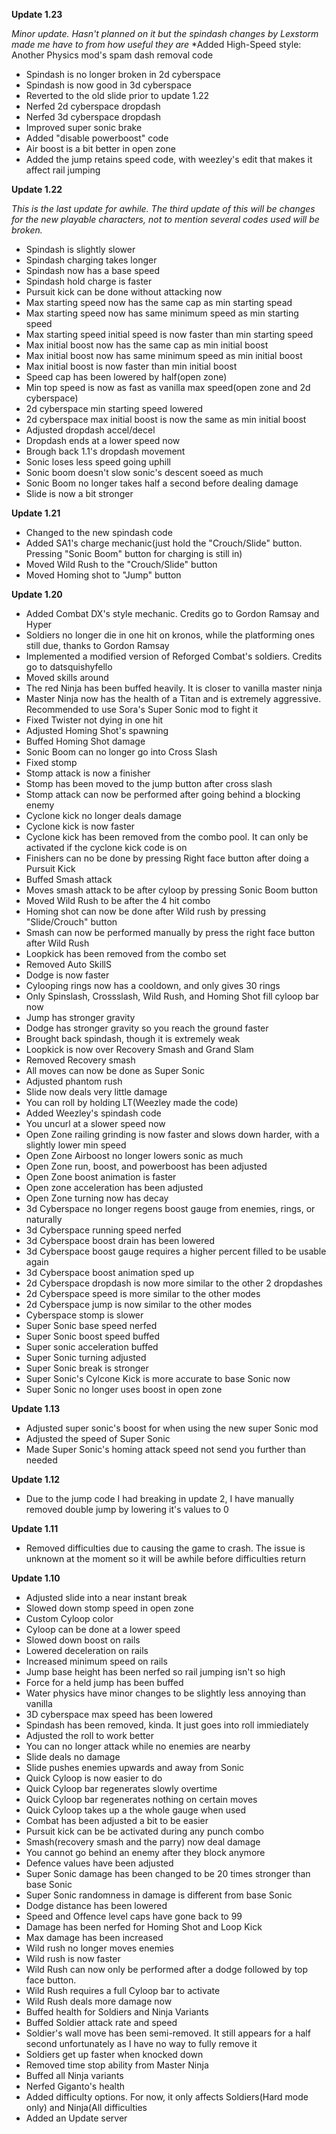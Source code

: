 **Update 1.23**

*Minor update. Hasn't planned on it but the spindash changes by Lexstorm made me have to from how useful they are*
*Added High-Speed style: Another Physics mod's spam dash removal code
* Spindash is no longer broken in 2d cyberspace
* Spindash is now good in 3d cyberspace
* Reverted to the old slide prior to update 1.22
* Nerfed 2d cyberspace dropdash
* Nerfed 3d cyberspace dropdash
* Improved super sonic brake
* Added "disable powerboost" code
* Air boost is a bit better in open zone
* Added the jump retains speed code, with weezley's edit that makes it affect rail jumping

**Update 1.22**

*This is the last update for awhile. The third update of this will be changes for the new playable characters, not to mention several codes used will be broken.*
* Spindash is slightly slower
* Spindash charging takes longer
* Spindash now has a base speed
* Spindash hold charge is faster
* Pursuit kick can be done without attacking now
* Max starting speed now has the same cap as min starting spead
* Max starting speed now has same minimum speed as min starting speed
* Max starting speed initial speed is now faster than min starting speed
* Max initial boost now has the same cap as min initial boost
* Max initial boost now has same minimum speed as min initial boost
* Max initial boost is now faster than min initial boost
* Speed cap has been lowered by half(open zone)
* Min top speed is now as fast as vanilla max speed(open zone and 2d cyberspace)
* 2d cyberspace min starting speed lowered
* 2d cyberspace max initial boost is now the same as min initial boost
* Adjusted dropdash accel/decel
* Dropdash ends at a lower speed now
* Brough back 1.1's dropdash movement
* Sonic loses less speed going uphill
* Sonic boom doesn't slow sonic's descent soeed as much
* Sonic Boom no longer takes half a second before dealing damage
* Slide is now a bit stronger


**Update 1.21**
* Changed to the new spindash code
* Added SA1's charge mechanic(just hold the "Crouch/Slide" button. Pressing "Sonic Boom" button for charging is still in)
* Moved  Wild Rush to the "Crouch/Slide" button
* Moved Homing shot to "Jump" button

**Update 1.20**
* Added Combat DX's style mechanic. Credits go to Gordon Ramsay and Hyper
* Soldiers no longer die in one hit on kronos, while the platforming ones still due, thanks to Gordon Ramsay
* Implemented a modified version of Reforged Combat's soldiers. Credits go to datsquishyfello
* Moved skills around
* The red Ninja has been buffed heavily. It is closer to vanilla master ninja
* Master Ninja now has the health of a Titan and is extremely aggressive. Recommended to use Sora's Super Sonic mod to fight it
* Fixed Twister not dying in one hit
* Adjusted Homing Shot's spawning
* Buffed Homing Shot damage
* Sonic Boom can no longer go into Cross Slash
* Fixed stomp
* Stomp attack is now a finisher
* Stomp has been moved to the jump button after cross slash
* Stomp attack can now be performed after going behind a blocking enemy
* Cyclone kick no longer deals damage
* Cyclone kick is now faster
* Cyclone kick has been removed from the combo pool. It can only be activated if the cyclone kick code is on
* Finishers can no be done by pressing Right face button after doing a Pursuit Kick
* Buffed Smash attack
* Moves smash attack to be after cyloop by pressing Sonic Boom button
* Moved Wild Rush to be after the 4 hit combo
* Homing shot can now be done after Wild rush by pressing "Slide/Crouch" button
* Smash can now be performed manually by press the right face button after Wild Rush
* Loopkick has been removed from the combo set
* Removed Auto SkillS
* Dodge is now faster
* Cylooping rings now has a cooldown, and only gives 30 rings
* Only Spinslash, Crossslash, Wild Rush, and Homing Shot fill cyloop bar now
* Jump has stronger gravity
* Dodge has stronger gravity so you reach the ground faster
* Brought back spindash, though it is extremely weak
* Loopkick is now over Recovery Smash and Grand Slam
* Removed Recovery smash
* All moves can now be done as Super Sonic
* Adjusted phantom rush
* Slide now deals very little damage
* You can roll by holding LT(Weezley made the code)
* Added Weezley's spindash code
* You uncurl at a slower speed now
* Open Zone railing grinding is now faster and slows down harder, with a slightly lower min speed
* Open Zone Airboost no longer lowers sonic as much
* Open Zone run, boost, and powerboost has been adjusted
* Open Zone boost animation is faster
* Open zone acceleration has been adjusted
* Open Zone turning now has decay
* 3d Cyberspace no longer regens boost gauge from enemies, rings, or naturally
* 3d Cyberspace running speed nerfed
* 3d Cyberspace boost drain has been lowered
* 3d Cyberspace boost gauge requires a higher percent filled to be usable again
* 3d Cyberspace boost animation sped up
* 2d Cyberspace dropdash is now more similar to the other 2 dropdashes
* 2d Cyberspace speed is more similar to the other modes
* 2d Cyberspace jump is now similar to the other modes
* Cyberspace stomp is slower
* Super Sonic base speed nerfed
* Super Sonic boost speed buffed
* Super sonic acceleration buffed
* Super Sonic turning adjusted
* Super Sonic break is stronger
* Super Sonic's Cylcone Kick is more accurate to base Sonic now
* Super Sonic no longer uses boost in open zone

**Update 1.13**
* Adjusted super sonic's boost for when using the new super Sonic mod
* Adjusted the speed of Super Sonic
* Made Super Sonic's homing attack speed not send you further than needed

**Update 1.12**
* Due to the jump code I had breaking in update 2, I have manually removed double jump by lowering it's values to 0

**Update 1.11**
* Removed difficulties due to causing the game to crash. The issue is unknown at the moment so it will be awhile before difficulties return

**Update 1.10**
* Adjusted slide into a near instant break
* Slowed down stomp speed in open zone
* Custom Cyloop color
* Cyloop can be done at a lower speed
* Slowed down boost on rails
* Lowered deceleration on rails
* Increased minimum speed on rails
* Jump base height has been nerfed so rail jumping isn't so high
* Force for a held jump has been buffed
* Water physics have minor changes to be slightly less annoying than vanilla
* 3D cyberspace max speed has been lowered
* Spindash has been removed, kinda. It just goes into roll immiediately
* Adjusted the roll to work better
* You can no longer attack while no enemies are nearby
* Slide deals no damage
* Slide pushes enemies upwards and away from Sonic
* Quick Cyloop is now easier to do
* Quick Cyloop bar regenerates slowly overtime
* Quick Cyloop bar regenerates nothing on certain moves
* Quick Cyloop takes up a the whole gauge when used
* Combat has been adjusted a bit to be easier
* Pursuit kick can be be activated during any punch combo
* Smash(recovery smash and the parry) now deal damage
* You cannot go behind an enemy after they block anymore
* Defence values have been adjusted
* Super Sonic damage has been changed to be 20 times stronger than base Sonic
* Super Sonic randomness in damage is different from base Sonic
* Dodge distance has been lowered
* Speed and Offence level caps have gone back to 99
* Damage has been nerfed for Homing Shot and Loop Kick
* Max damage has been increased
* Wild rush no longer moves enemies
* Wild rush is now faster
* Wild Rush can now only be performed after a dodge followed by top face button.
* Wild Rush requires a full Cyloop bar to activate
* Wild Rush deals more damage now
* Buffed health for Soldiers and Ninja Variants
* Buffed Soldier attack rate and speed
* Soldier's wall move has been semi-removed. It still appears for a half second unfortunately as I have no way to fully remove it
* Soldiers get up faster when knocked down
* Removed time stop ability from Master Ninja
* Buffed all Ninja variants
* Nerfed Giganto's health
* Added difficulty options. For now, it only affects Soldiers(Hard mode only) and Ninja(All difficulties
* Added an Update server
